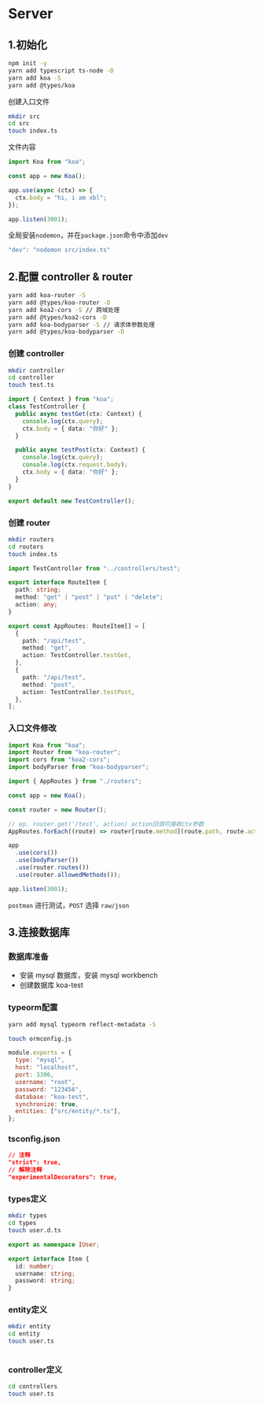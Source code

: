 # Server

## 1.初始化

```bash
npm init -y
yarn add typescript ts-node -D
yarn add koa -S
yarn add @types/koa
```

创建入口文件

```bash
mkdir src
cd src
touch index.ts
```

文件内容

```ts
import Koa from "koa";

const app = new Koa();

app.use(async (ctx) => {
  ctx.body = "hi, i am xbl";
});

app.listen(3001);
```

全局安装`nodemon`，并在`package.json`命令中添加`dev`

```js
"dev": "nodemon src/index.ts"
```

## 2.配置 controller & router

```bash
yarn add koa-router -S
yarn add @types/koa-router -D
yarn add koa2-cors -S // 跨域处理
yarn add @types/koa2-cors -D
yarn add koa-bodyparser -S // 请求体参数处理
yarn add @types/koa-bodyparser -D
```

### 创建 controller

```bash
mkdir controller
cd controller
touch test.ts
```

```ts
import { Context } from "koa";
class TestController {
  public async testGet(ctx: Context) {
    console.log(ctx.query);
    ctx.body = { data: "你好" };
  }

  public async testPost(ctx: Context) {
    console.log(ctx.query);
    console.log(ctx.request.body);
    ctx.body = { data: "你好" };
  }
}

export default new TestController();
```

### 创建 router

```bash
mkdir routers
cd routers
touch index.ts
```

```ts
import TestController from "../controllers/test";

export interface RouteItem {
  path: string;
  method: "get" | "post" | "put" | "delete";
  action: any;
}

export const AppRoutes: RouteItem[] = [
  {
    path: "/api/test",
    method: "get",
    action: TestController.testGet,
  },
  {
    path: "/api/test",
    method: "post",
    action: TestController.testPost,
  },
];
```

### 入口文件修改

```ts
import Koa from "koa";
import Router from "koa-router";
import cors from "koa2-cors";
import bodyParser from "koa-bodyparser";

import { AppRoutes } from "./routers";

const app = new Koa();

const router = new Router();

// ep. router.get('/test', action) action回调可接收ctx参数
AppRoutes.forEach((route) => router[route.method](route.path, route.action));

app
  .use(cors())
  .use(bodyParser())
  .use(router.routes())
  .use(router.allowedMethods());

app.listen(3001);
```

`postman` 进行测试，`POST` 选择 `raw/json`

## 3.连接数据库

### 数据库准备

- 安装 mysql 数据库，安装 mysql workbench
- 创建数据库 koa-test

### typeorm配置

```bash
yarn add mysql typeorm reflect-metadata -S
```

```bash
touch ormconfig.js
```

```js
module.exports = {
  type: "mysql",
  host: "localhost",
  port: 3306,
  username: "root",
  password: "123456",
  database: "koa-test",
  synchronize: true,
  entities: ["src/entity/*.ts"],
};
```

### tsconfig.json

```json
// 注释 
"strict": true,
// 解除注释
"experimentalDecorators": true, 
```

### types定义

```bash
mkdir types
cd types
touch user.d.ts
```

```ts
export as namespace IUser;

export interface Item {
  id: number;
  username: string;
  password: string;
}
```

### entity定义

```bash
mkdir entity
cd entity
touch user.ts
```

```ts

```

### controller定义

```bash
cd controllers
touch user.ts
```

```ts

```